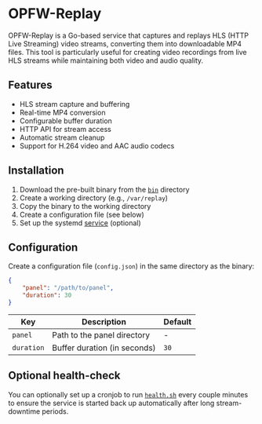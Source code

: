 # OPFW-Replay

OPFW-Replay is a Go-based service that captures and replays HLS (HTTP Live Streaming) video streams, converting them into downloadable MP4 files. This tool is particularly useful for creating video recordings from live HLS streams while maintaining both video and audio quality.

## Features

- HLS stream capture and buffering
- Real-time MP4 conversion
- Configurable buffer duration
- HTTP API for stream access
- Automatic stream cleanup
- Support for H.264 video and AAC audio codecs

## Installation

1. Download the pre-built binary from the [`bin`](bin/replay) directory
2. Create a working directory (e.g., `/var/replay`)
3. Copy the binary to the working directory
4. Create a configuration file (see below)
5. Set up the systemd [service](replay.service) (optional)

## Configuration

Create a configuration file (`config.json`) in the same directory as the binary:
```json
{
    "panel": "/path/to/panel",
    "duration": 30
}
```

|Key|Description|Default|
|---|---|---|
|`panel`|Path to the panel directory|-|
|`duration`|Buffer duration (in seconds)|`30`|

## Optional health-check

You can optionally set up a cronjob to run [`health.sh`](health.sh) every couple minutes to ensure the service is started back up automatically after long stream-downtime periods.
